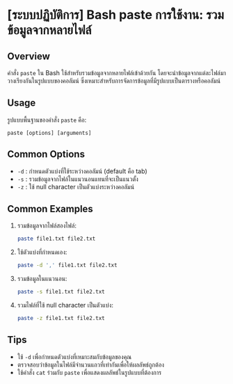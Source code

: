 # [ระบบปฏิบัติการ] Bash paste การใช้งาน: รวมข้อมูลจากหลายไฟล์

## Overview
คำสั่ง `paste` ใน Bash ใช้สำหรับรวมข้อมูลจากหลายไฟล์เข้าด้วยกัน โดยจะนำข้อมูลจากแต่ละไฟล์มาวางเรียงกันในรูปแบบของคอลัมน์ ซึ่งเหมาะสำหรับการจัดการข้อมูลที่มีรูปแบบเป็นตารางหรือคอลัมน์

## Usage
รูปแบบพื้นฐานของคำสั่ง `paste` คือ:

```
paste [options] [arguments]
```

## Common Options
- `-d` : กำหนดตัวแบ่งที่ใช้ระหว่างคอลัมน์ (default คือ tab)
- `-s` : รวมข้อมูลจากไฟล์ในแนวนอนแทนที่จะเป็นแนวตั้ง
- `-z` : ใช้ null character เป็นตัวแบ่งระหว่างคอลัมน์

## Common Examples
1. รวมข้อมูลจากไฟล์สองไฟล์:
   ```bash
   paste file1.txt file2.txt
   ```

2. ใช้ตัวแบ่งที่กำหนดเอง:
   ```bash
   paste -d ',' file1.txt file2.txt
   ```

3. รวมข้อมูลในแนวนอน:
   ```bash
   paste -s file1.txt file2.txt
   ```

4. รวมไฟล์ที่ใช้ null character เป็นตัวแบ่ง:
   ```bash
   paste -z file1.txt file2.txt
   ```

## Tips
- ใช้ `-d` เพื่อกำหนดตัวแบ่งที่เหมาะสมกับข้อมูลของคุณ
- ตรวจสอบว่าข้อมูลในไฟล์มีจำนวนแถวที่เท่ากันเพื่อให้ผลลัพธ์ถูกต้อง
- ใช้คำสั่ง `cat` ร่วมกับ `paste` เพื่อแสดงผลลัพธ์ในรูปแบบที่ต้องการ